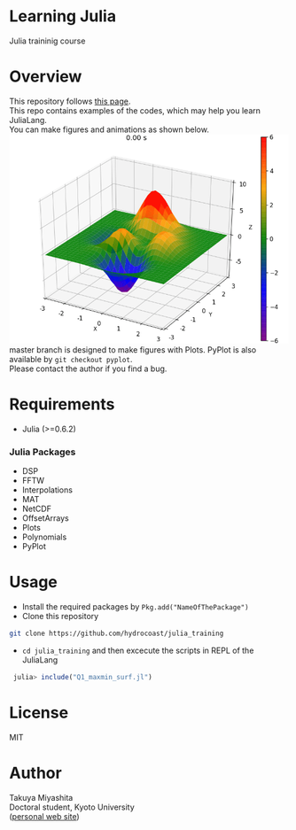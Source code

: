 # Learning Julia
Julia traininig course  

# Overview
This repository follows [this page](http://hydrocoast.jp/index.php?Julia).   
This repo contains examples of the codes, which may help you learn JuliaLang.  
You can make figures and animations as shown below.   
<img src="https://github.com/hydrocoast/julia_training/blob/master/ConAdvEq.gif" width="640">   
master branch is designed to make figures with Plots. 
PyPlot is also available by `git checkout pyplot`.   
Please contact the author if you find a bug.  

# Requirements
- Julia (>=0.6.2)
### Julia Packages
- DSP
- FFTW
- Interpolations
- MAT
- NetCDF
- OffsetArrays
- Plots
- Polynomials
- PyPlot

# Usage
- Install the required packages by `Pkg.add("NameOfThePackage")`   
- Clone this repository
```bash
git clone https://github.com/hydrocoast/julia_training
```
- `cd julia_training` and then excecute the scripts in REPL of the JuliaLang
```julia
 julia> include("Q1_maxmin_surf.jl")
```

# License
MIT  

# Author
Takuya Miyashita   
Doctoral student, Kyoto University  
([personal web site](http://hydrocoast.jp))  
